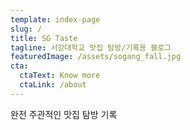 ```yaml
---
template: index-page
slug: /
title: SG Taste
tagline: 서강대학교 맛집 탐방/기록용 블로그  
featuredImage: /assets/sogang_fall.jpg
cta:
  ctaText: Know more
  ctaLink: /about
---
```


완전 주관적인 맛집 탐방 기록
